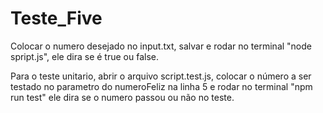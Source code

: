 # Teste_Five

Colocar o numero desejado no input.txt, salvar e rodar no terminal "node spript.js", ele dira se é true
ou false.

Para o teste unitario, abrir o arquivo script.test.js, colocar o número a ser testado no parametro do 
numeroFeliz na linha 5 e rodar no terminal "npm run test" ele dira se o numero passou ou não no teste.
